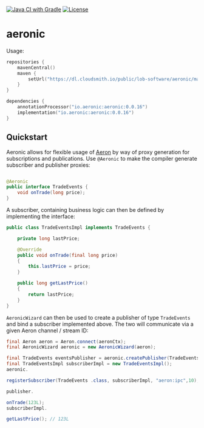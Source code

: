 [![Java CI with Gradle](https://github.com/eliquinox/aeronic/actions/workflows/gradle.yml/badge.svg)](https://github.com/eliquinox/aeronic/actions/workflows/gradle.yml)
[![License](https://img.shields.io/badge/License-Apache_2.0-blue.svg)](https://opensource.org/licenses/Apache-2.0)

# aeronic

Usage:

```kotlin
repositories {
    mavenCentral()
    maven {
        setUrl("https://dl.cloudsmith.io/public/lob-software/aeronic/maven/")
    }
}

dependencies {
    annotationProcessor("io.aeronic:aeronic:0.0.16")
    implementation("io.aeronic:aeronic:0.0.16")
}
```

## Quickstart

Aeronic allows for flexible usage of [Aeron](https://github.com/real-logic/aeron) by way of proxy generation for
subscriptions and publications. Use `@Aeronic` to make the compiler generate subscriber and publisher proxies:

```java

@Aeronic
public interface TradeEvents {
    void onTrade(long price);
}
```

A subscriber, containing business logic can then be defined by implementing the interface:

```java
public class TradeEventsImpl implements TradeEvents {

    private long lastPrice;

    @Override
    public void onTrade(final long price)
    {
        this.lastPrice = price;
    }

    public long getLastPrice()
    {
        return lastPrice;
    }
}
```

`AeronicWizard` can then be used to create a publisher of type `TradeEvents` and bind a subscriber implemented above.
The two will communicate via a given Aeron channel / stream ID:

```java
final Aeron aeron = Aeron.connect(aeronCtx);
final AeronicWizard aeronic = new AeronicWizard(aeron);

final TradeEvents eventsPublisher = aeronic.createPublisher(TradeEvents.class, "aeron:ipc", 10);
final TradeEventsImpl subscriberImpl = new TradeEventsImpl();
aeronic.

registerSubscriber(TradeEvents .class, subscriberImpl, "aeron:ipc",10);

publisher.

onTrade(123L);
subscriberImpl.

getLastPrice(); // 123L
```
